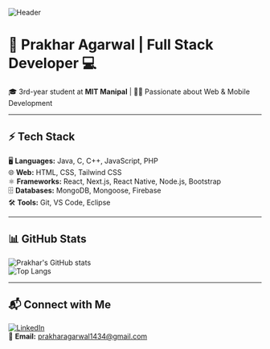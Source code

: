 <!-- Banner -->
![Header](https://source.unsplash.com/1600x400/?technology,coding)

# 🚀 Prakhar Agarwal | Full Stack Developer 💻  

🎓 3rd-year student at **MIT Manipal** | 👨‍💻 Passionate about Web & Mobile Development  

---

## ⚡ Tech Stack  
🖥️ **Languages:** Java, C, C++, JavaScript, PHP  
🌐 **Web:** HTML, CSS, Tailwind CSS  
⚛️ **Frameworks:** React, Next.js, React Native, Node.js, Bootstrap  
🗄️ **Databases:** MongoDB, Mongoose, Firebase  
🛠️ **Tools:** Git, VS Code, Eclipse  

---

## 📊 GitHub Stats  
![Prakhar's GitHub stats](https://github-readme-stats.vercel.app/api?username=prwkhar&theme=dark&show_icons=true&cache_seconds=1800)  
![Top Langs](https://github-readme-stats.vercel.app/api/top-langs/?username=prwkhar&layout=compact&theme=dark)  

---

## 📬 Connect with Me  
[![LinkedIn](https://img.shields.io/badge/LinkedIn-PrakharAgarwal-blue?style=flat&logo=linkedin)](https://www.linkedin.com/in/prakhar-agarwal-29b330233/)  
📧 **Email:** [prakharagarwal1434@gmail.com](mailto:prakharagarwal1434@gmail.com)  
